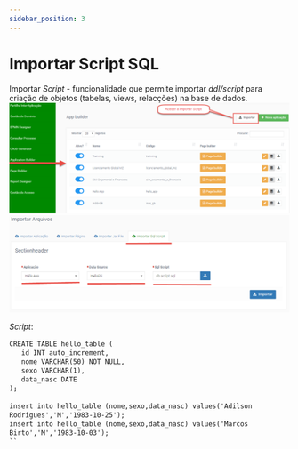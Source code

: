 ```yaml
---
sidebar_position: 3
---
```


# Importar Script SQL

Importar _Script_ - funcionalidade que permite importar _ddl/script_ para criação de objetos (tabelas, views, relacções) na base de dados.
![Aceder a Importar Script](img/acederImportarScript.png)
![Importar Script](img/importarScript.png)

_Script_:
```
CREATE TABLE hello_table (
   id INT auto_increment,
   nome VARCHAR(50) NOT NULL,
   sexo VARCHAR(1),   
   data_nasc DATE                  
);

insert into hello_table (nome,sexo,data_nasc) values('Adilson Rodrigues','M','1983-10-25');
insert into hello_table (nome,sexo,data_nasc) values('Marcos Birto','M','1983-10-03');
``